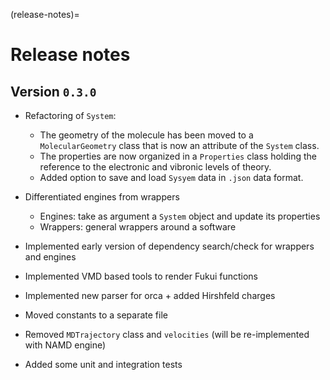 (release-notes)=
# Release notes

## Version `0.3.0`

* Refactoring of `System`:
  * The geometry of the molecule has been moved to a `MolecularGeometry` class that is now an attribute of the `System` class.
  * The properties are now organized in a `Properties` class holding the reference to the electronic and vibronic levels of theory.
  * Added option to save and load `Sysyem` data in `.json` data format.

* Differentiated engines from wrappers
  * Engines: take as argument a `System` object and update its properties
  * Wrappers: general wrappers around a software
  
* Implemented early version of dependency search/check for wrappers and engines
* Implemented VMD based tools to render Fukui functions
* Implemented new parser for orca + added Hirshfeld charges
* Moved constants to a separate file
* Removed `MDTrajectory` class and `velocities` (will be re-implemented with NAMD engine)
* Added some unit and integration tests